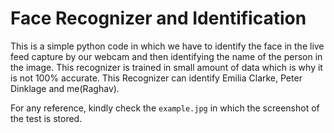 
# Face Recognizer and Identification

This is a simple python code in which we have to identify the face in the live feed capture by our webcam and then identifying the name of the person in the image. This recognizer is trained in small amount of data which is why it is not 100% accurate. This Recognizer can identify Emilia Clarke, Peter Dinklage and me(Raghav).

For any reference, kindly check the `example.jpg` in which the screenshot of the test is stored.
